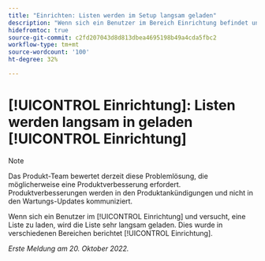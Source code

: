 ```yaml
---
title: "Einrichten: Listen werden im Setup langsam geladen"
description: "Wenn sich ein Benutzer im Bereich Einrichtung befindet und versucht, eine Liste zu laden, wird die Liste sehr langsam geladen. Dies wurde während der Einrichtung in verschiedenen Bereichen gemeldet."
hidefromtoc: true
source-git-commit: c2fd207043d8d813dbea4695198b49a4cda5fbc2
workflow-type: tm+mt
source-wordcount: '100'
ht-degree: 32%

---
```



# [!UICONTROL Einrichtung]: Listen werden langsam in geladen [!UICONTROL Einrichtung]

>[!NOTE]
>
>Das Produkt-Team bewertet derzeit diese Problemlösung, die möglicherweise eine Produktverbesserung erfordert. Produktverbesserungen werden in den Produktankündigungen und nicht in den Wartungs-Updates kommuniziert.

Wenn sich ein Benutzer im [!UICONTROL Einrichtung] und versucht, eine Liste zu laden, wird die Liste sehr langsam geladen. Dies wurde in verschiedenen Bereichen berichtet [!UICONTROL Einrichtung].

_Erste Meldung am 20. Oktober 2022._


